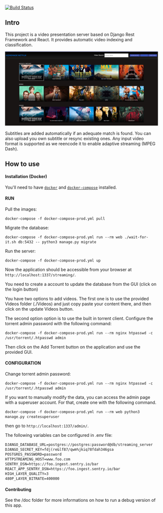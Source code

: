 [![Build Status](https://github.com/Web-Multi-Media/HttpStreamingServer/actions/workflows/docker-image.yml/badge.svg)](https://github.com/Web-Multi-Media/HttpStreamingServer/actions/workflows/docker-image.yml)

Intro
-------------------
This project is a video presentation server based on Django Rest Framework and React. It provides automatic video indexing and classification. 

![](doc/preview.jpeg )

Subtitles are added automatically if an adequate match is found. You can also upload you own subtitle or resync existing ones. Any input video format is supported as we reencode it to enable adaptive streaming (MPEG Dash).


How to use
-------------------

#### Installation (Docker)

You'll need to have [`docker`](https://docs.docker.com/install/) and [`docker-compose`](https://docs.docker.com/compose/install/) installed.

#### RUN

Pull the images:

    docker-compose -f docker-compose-prod.yml pull

Migrate the database:

    docker-compose -f docker-compose-prod.yml run --rm web ./wait-for-it.sh db:5432 -- python3 manage.py migrate

Run the server:

    docker-compose -f docker-compose-prod.yml up

Now the application should be accessible from your browser at `http://localhost:1337/streaming/`.

You need to create a account to update the database from the GUI (click on the login button)

You have two options to add videos. The first one is to use the provided Videos folder (./Videos) and just copy paste your content there, and then click on the update Videos button.

The second option option is to use the built in torrent client. Configure the torrent admin password with the following command:

    docker-compose -f docker-compose-prod.yml run --rm nginx htpasswd -c /usr/torrent/.htpasswd admin

Then click on the Add Torrent button on the application and use the provided GUI.


#### CONFIGURATION

Change torrent admin password:

    docker-compose -f docker-compose-prod.yml run --rm nginx htpasswd -c /usr/torrent/.htpasswd admin

If you want to manually modify the data, you can access the admin page with a superuser account. For that, create one with the following command.

    docker-compose -f docker-compose-prod.yml run --rm web python3 manage.py createsuperuser

then go to `http://localhost:1337/admin/`.

The following variables can be configured in .env file:

    DJANGO_DATABASE_URL=postgres://postgres:password@db/streaming_server
    DJANGO_SECRET_KEY=fdj(re&lf87/qwm%jkiq78fdah346gsa
    POSTGRES_PASSWORD=password
    HTTPSTREAMING_HOST=www.foo.com
    SENTRY_DSN=https://foo.ingest.sentry.io/bar
    REACT_APP_SENTRY_DSN=https://foo.ingest.sentry.io/bar
    HIGH_LAYER_QUALITY=3
    480P_LAYER_BITRATE=400000


#### Contributing

See the /doc folder for more informations on how to run a debug version of this app.


